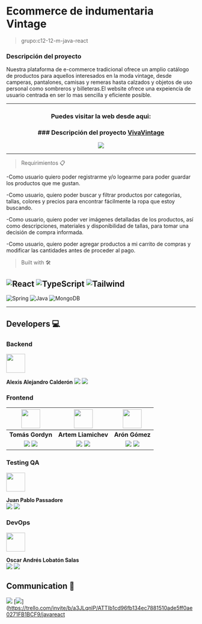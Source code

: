 # Ecommerce de indumentaria Vintage

> grupo:c12-12-m-java-react

### Descripción del proyecto

Nuestra plataforma de e-commerce tradicional ofrece un amplio catálogo de productos para aquellos interesados en la moda vintage, desde camperas, pantalones, camisas y remeras hasta calzados y objetos de uso personal como sombreros y billeteras.El website ofrece una expeiencia de usuario centrada en ser lo mas sencilla y eficiente posible.

---

<h3 align="center"><b>Puedes visitar la web desde aqui:</b></h3>
<h3 align="center">
### Descripción del proyecto
    <a href="https://vivavintage.azurewebsites.net/" target="_blank" rel="noopener noreferrer"> VivaVintage</a>
</h3>
<p  align="center">
    <a href="https://youtu.be/e6tVfO7-RLQ" target="_blank" rel="noopener noreferrer">
        <img src="https://img.shields.io/badge/Video Teaser-FF0000?&style=for-the-badge&logo=YouTube&logoColor=white"/>
    </a>
</p>

---

> Requirimientos 📋

-Como usuario quiero poder registrarme y/o logearme para poder guardar los productos que me gustan.

-Como usuario, quiero poder buscar y filtrar productos por categorías, tallas, colores y precios para encontrar fácilmente la ropa que estoy buscando.

-Como usuario, quiero poder ver imágenes detalladas de los productos, así como descripciones, materiales y disponibilidad de tallas, para tomar una decisión de compra informada.


-Como usuario, quiero poder agregar productos a mi carrito de compras y modificar las cantidades antes de proceder al pago.


> Built with 🛠️

![React](https://img.shields.io/badge/-ReactJs-61DAFB?logo=react&logoColor=white&style=for-the-badge)
![TypeScript](https://img.shields.io/badge/TypeScript-blue.svg?style=for-the-badge&logo=TypeScript&logoColor=white)
![Tailwind](https://img.shields.io/badge/Tailwind_CSS-38B2AC?style=for-the-badge&logo=tailwind-css&logoColor=white)
---
![Spring](https://img.shields.io/badge/Spring-6DB33F?style=for-the-badge&logo=spring&logoColor=white)
![Java](https://img.shields.io/badge/Java-ED8B00?style=for-the-badge&logo=java&logoColor=white)
![MongoDB](https://img.shields.io/badge/MongoDB-4EA94B?style=for-the-badge&logo=mongodb&logoColor=white)

---

## Developers 💻 

### Backend

<img src="https://media.licdn.com/dms/image/D4E03AQFlGiMrx3q0Ug/profile-displayphoto-shrink_800_800/0/1683669266903?e=1695859200&v=beta&t=KM12LwvU0jIgAOKI7-1RgT9fkP434t6Ul61B56PLVkQ" width=50>

**Alexis Alejandro Calderón**
<a href="https://github.com/calderonic"><img src="https://img.shields.io/badge/github-%23121011.svg?&style=for-the-badge&logo=github&logoColor=white"/></a> <a href="https://www.linkedin.com/in/alejandrodev2019/"><img src="https://img.shields.io/badge/linkedin%20-%230077B5.svg?&style=for-the-badge&logo=linkedin&logoColor=white"/></a>

### Frontend

| <img src="https://avatars.githubusercontent.com/u/58971759?v=4" width=50>| <img src="https://ca.slack-edge.com/T02KS88FB0E-U04JH00MYJW-b4a032f8df5d-512" width=50> | <img src="https://ca.slack-edge.com/T02KS88FB0E-U04KB4TUP8E-2ad6d340c335-512" width=50>  |  
:-:|:-:|:-:|
| **Tomás Gordyn**  | **Artem Liamichev** | **Arón Gómez**  | 
| <a href="https://github.com/tgordyn"><img src="https://img.shields.io/badge/github-%23121011.svg?&style=for-the-badge&logo=github&logoColor=white"/></a> <a href="https://www.linkedin.com/in/tomasgordyn/"><img src="https://img.shields.io/badge/linkedin%20-%230077B5.svg?&style=for-the-badge&logo=linkedin&logoColor=white"/></a> | <a href="https://github.com/artem-liamichev"><img src="https://img.shields.io/badge/github-%23121011.svg?&style=for-the-badge&logo=github&logoColor=white"/></a> <a href="https://www.linkedin.com/in/artem-liamichev-6227b7266/"><img src="https://img.shields.io/badge/linkedin%20-%230077B5.svg?&style=for-the-badge&logo=linkedin&logoColor=white"/></a> | <a href="https://github.com/Bagse"><img src="https://img.shields.io/badge/github-%23121011.svg?&style=for-the-badge&logo=github&logoColor=white"/></a> <a href="https://www.linkedin.com/in/brian-ar%C3%B3n-g%C3%B3mez-sequeiros/"><img src="https://img.shields.io/badge/linkedin%20-%230077B5.svg?&style=for-the-badge&logo=linkedin&logoColor=white"/></a> |

### Testing QA

<img src="https://media.licdn.com/media/AAYQAQSOAAgAAQAAAAAAAB-zrMZEDXI2T62PSuT6kpB6qg.png" width=50>


**Juan Pablo Passadore** <br/>
<a href="https://github.com/juampypassa"><img src="https://img.shields.io/badge/github-%23121011.svg?&style=for-the-badge&logo=github&logoColor=white"/></a> <a href="https://www.linkedin.com/in/juan-pablo-passadore-denis-105349116"><img src="https://img.shields.io/badge/linkedin%20-%230077B5.svg?&style=for-the-badge&logo=linkedin&logoColor=white"/></a>


### DevOps

<img src="https://media.licdn.com/dms/image/C4E03AQFArb1I1XUexw/profile-displayphoto-shrink_800_800/0/1664088812421?e=1695859200&v=beta&t=iJoWcVuoQlMnf4h_1Jk0_wX05En1-Hohuu5S0fksfj4" width=50>


**Oscar Andrés Lobatón Salas**<br/>
<a href="https://github.com/ovas04"><img src="https://img.shields.io/badge/github-%23121011.svg?&style=for-the-badge&logo=github&logoColor=white"/></a> <a href="https://www.linkedin.com/in/oscar-andres-lobaton-salas/"><img src="https://img.shields.io/badge/linkedin%20-%230077B5.svg?&style=for-the-badge&logo=linkedin&logoColor=white"/></a>

## Communication 💬

[![](https://img.shields.io/badge/Discord-5865F2?style=for-the-badge&logo=Discord&logoColor=fff)](https://discord.gg/pBhr4GMR) 
[![](https://img.shields.io/badge/Trello-095ED8?style=for-the-badge&logo=Trello&logoColor=fff)](https://trello.com/invite/b/a3JLqnlP/ATTIb1cd96fb134ec7881510ade5ff0ae0271FB1BCF9/javareact
